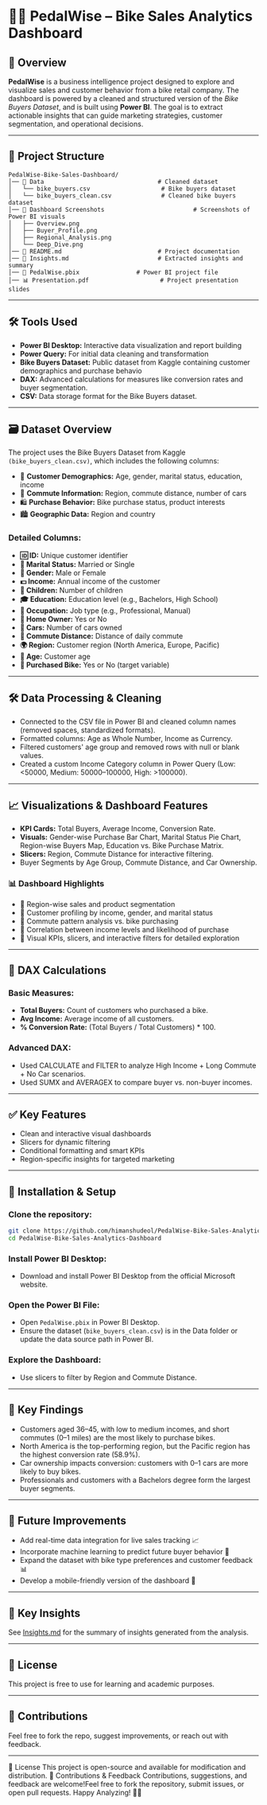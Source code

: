 # 🚴‍♂️ PedalWise – Bike Sales Analytics Dashboard

## 📘 Overview
**PedalWise** is a business intelligence project designed to explore and visualize sales and customer behavior from a bike retail company. The dashboard is powered by a cleaned and structured version of the *Bike Buyers Dataset*, and is built using **Power BI**. The goal is to extract actionable insights that can guide marketing strategies, customer segmentation, and operational decisions.

---

## 📁 Project Structure

```
PedalWise-Bike-Sales-Dashboard/
│── 📂 Data                                # Cleaned dataset
│   └── bike_buyers.csv                    # Bike buyers dataset
│   └── bike_buyers_clean.csv              # Cleaned bike buyers dataset
│── 📂 Dashboard Screenshots                         # Screenshots of Power BI visuals
│   ├── Overview.png
│   ├── Buyer_Profile.png
│   ├── Regional_Analysis.png
│   └── Deep_Dive.png
│── 📄 README.md                           # Project documentation
│── 📄 Insights.md                         # Extracted insights and summary
│── 🧠 PedalWise.pbix                # Power BI project file
│── 📊 Presentation.pdf                    # Project presentation slides
```

---

## 🛠️ Tools Used
- **Power BI Desktop:** Interactive data visualization and report building
- **Power Query:** For initial data cleaning and transformation
- **Bike Buyers Dataset:** Public dataset from Kaggle containing customer demographics and purchase behavio
- **DAX:** Advanced calculations for measures like conversion rates and buyer segmentation.
- **CSV:** Data storage format for the Bike Buyers dataset.

---

## 🗃️ Dataset Overview
The project uses the Bike Buyers Dataset from Kaggle ```(bike_buyers_clean.csv)```, which includes the following columns:
- 👤 **Customer Demographics:** Age, gender, marital status, education, income
- 🚗 **Commute Information:** Region, commute distance, number of cars
- 🛍️ **Purchase Behavior:** Bike purchase status, product interests
- 🏙️ **Geographic Data:** Region and country
### Detailed Columns:
- **🆔 ID:** Unique customer identifier
- **💍 Marital Status:** Married or Single
- **👤 Gender:** Male or Female
- **💵 Income:** Annual income of the customer
- **👶 Children:** Number of children
- **🎓 Education:** Education level (e.g., Bachelors, High School)
- **💼 Occupation:** Job type (e.g., Professional, Manual)
- **🏡 Home Owner:** Yes or No
- **🚗 Cars:** Number of cars owned
- **🚴 Commute Distance:** Distance of daily commute
- **🌍 Region:** Customer region (North America, Europe, Pacific)
- **🎂 Age:** Customer age
- **🛒 Purchased Bike:** Yes or No (target variable)

---

## 🛠️ Data Processing & Cleaning
- Connected to the CSV file in Power BI and cleaned column names (removed spaces, standardized formats).
- Formatted columns: Age as Whole Number, Income as Currency.
- Filtered customers' age group and removed rows with null or blank values.
- Created a custom Income Category column in Power Query (Low: <50000, Medium: 50000–100000, High: >100000).

---

## 📈 Visualizations & Dashboard Features

- **KPI Cards:** Total Buyers, Average Income, Conversion Rate.
- **Visuals:** Gender-wise Purchase Bar Chart, Marital Status Pie Chart, Region-wise Buyers Map, Education vs. Bike Purchase Matrix.
- **Slicers:** Region, Commute Distance for interactive filtering.
- Buyer Segments by Age Group, Commute Distance, and Car Ownership.

### 📊 Dashboard Highlights
- 📍 Region-wise sales and product segmentation
- 👥 Customer profiling by income, gender, and marital status
- 🚗 Commute pattern analysis vs. bike purchasing
- 💸 Correlation between income levels and likelihood of purchase
- 🧭 Visual KPIs, slicers, and interactive filters for detailed exploration

---

## 📝 DAX Calculations
### Basic Measures:
- **Total Buyers:** Count of customers who purchased a bike.
- **Avg Income:** Average income of all customers.
- **% Conversion Rate:** (Total Buyers / Total Customers) * 100.

### Advanced DAX:
- Used CALCULATE and FILTER to analyze High Income + Long Commute + No Car scenarios.
- Used SUMX and AVERAGEX to compare buyer vs. non-buyer incomes.

---

## ✅ Key Features
- Clean and interactive visual dashboards
- Slicers for dynamic filtering
- Conditional formatting and smart KPIs
- Region-specific insights for targeted marketing

---

## 🔧 Installation & Setup

### Clone the repository:
```sh
git clone https://github.com/himanshudeol/PedalWise-Bike-Sales-Analytics-Dashboard.git
cd PedalWise-Bike-Sales-Analytics-Dashboard
```

### Install Power BI Desktop:
- Download and install Power BI Desktop from the official Microsoft website.

### Open the Power BI File:
- Open ```PedalWise.pbix``` in Power BI Desktop.
- Ensure the dataset (```bike_buyers_clean.csv```) is in the Data folder or update the data source path in Power BI.

### Explore the Dashboard:
- Use slicers to filter by Region and Commute Distance.

---

## 🚀 Key Findings

- Customers aged 36–45, with low to medium incomes, and short commutes (0–1 miles) are the most likely to purchase bikes.
- North America is the top-performing region, but the Pacific region has the highest conversion rate (58.9%).
- Car ownership impacts conversion: customers with 0–1 cars are more likely to buy bikes.
- Professionals and customers with a Bachelors degree form the largest buyer segments.

---

## 🚀 Future Improvements

- Add real-time data integration for live sales tracking 📈
- Incorporate machine learning to predict future buyer behavior 🤖
- Expand the dataset with bike type preferences and customer feedback 📊
- Develop a mobile-friendly version of the dashboard 📱
---

## 🚀 Key Insights
See [Insights.md](Insights.md) for the summary of insights generated from the analysis.

---

## 📜 License
This project is free to use for learning and academic purposes.

---

## 🙌 Contributions
Feel free to fork the repo, suggest improvements, or reach out with feedback.

---
📜 License
This project is open-source and available for modification and distribution.
📩 Contributions & Feedback
Contributions, suggestions, and feedback are welcome!Feel free to fork the repository, submit issues, or open pull requests.
Happy Analyzing! 🚴‍♀️

